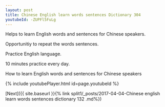 ```yaml
---
layout: post
title: Chinese English learn words sentences Dictionary 304 
youtubeId: -ZUPFl5FuLg
---
```

 
 
Helps to learn English words and sentences for Chinese speakers.

Opportunitiy to repeat the words sentences. 

Practice English language. 
 
10 minutes practice every day. 
 
How to learn English words and sentences for Chinese speakers 
 
{% include youtubePlayer.html id=page.youtubeId %}
 
 
[Next]({{ site.baseurl }}{% link  split1/_posts/2017-04-04-Chinese english learn words sentences dictionary 132 .md%})
 
